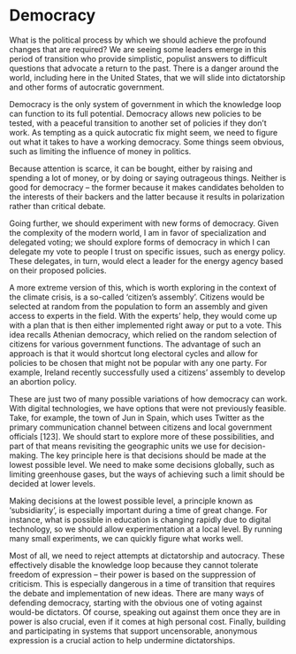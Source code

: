 # Democracy

What is the political process by which we should achieve the profound changes that are required? We are seeing some leaders emerge in this period of transition who provide simplistic, populist answers to difficult questions that advocate a return to the past. There is a danger around the world, including here in the United States, that we will slide into dictatorship and other forms of autocratic government.
 
Democracy is the only system of government in which the knowledge loop can function to its full potential. Democracy allows new policies to be tested, with a peaceful transition to another set of policies if they don’t work. As tempting as a quick autocratic fix might seem, we need to figure out what it takes to have a working democracy. Some things seem obvious, such as limiting the influence of money in politics. 

Because attention is scarce, it can be bought, either by raising and spending a lot of money, or by doing or saying outrageous things. Neither is good for democracy – the former because it makes candidates beholden to the interests of their backers and the latter because it results in polarization rather than critical debate. 

Going further, we should experiment with new forms of democracy. Given the complexity of the modern world, I am in favor of specialization and delegated voting; we should explore forms of democracy in which I can delegate my vote to people I trust on specific issues, such as energy policy. These delegates, in turn, would elect a leader for the energy agency based on their proposed policies.

A more extreme version of this, which is worth exploring in the context of the climate crisis, is a so-called ‘citizen’s assembly’. Citizens would be selected at random from the population to form an assembly and given access to experts in the field. With the experts’ help, they would come up with a plan that is then either implemented right away or put to a vote. This idea recalls Athenian democracy, which relied on the random selection of citizens for various government functions. The advantage of such an approach is that it would shortcut long electoral cycles and allow for policies to be chosen that might not be popular with any one party. For example, Ireland recently successfully used a citizens’ assembly to develop an abortion policy.

These are just two of many possible variations of how democracy can work. With digital technologies, we have options that were not previously feasible. Take, for example, the town of Jun in Spain, which uses Twitter as the primary communication channel between citizens and local government officials [123]. We should start to explore more of these possibilities, and part of that means revisiting the geographic units we use for decision-making. The key principle here is that decisions should be made at the lowest possible level. We need to make some decisions globally, such as limiting greenhouse gases, but the ways of achieving such a limit should be decided at lower levels. 

Making decisions at the lowest possible level, a principle known as ‘subsidiarity’, is especially important during a time of great change. For instance, what is possible in education is changing rapidly due to digital technology, so we should allow experimentation at a local level. By running many small experiments, we can quickly figure what works well.

Most of all, we need to reject attempts at dictatorship and autocracy. These effectively disable the knowledge loop because they cannot tolerate freedom of expression – their power is based on the suppression of criticism. This is especially dangerous in a time of transition that requires the debate and implementation of new ideas. There are many ways of defending democracy, starting with the obvious one of voting against would-be dictators. Of course, speaking out against them once they are in power is also crucial, even if it comes at high personal cost. Finally, building and participating in systems that support uncensorable, anonymous expression is a crucial action to help undermine dictatorships.
